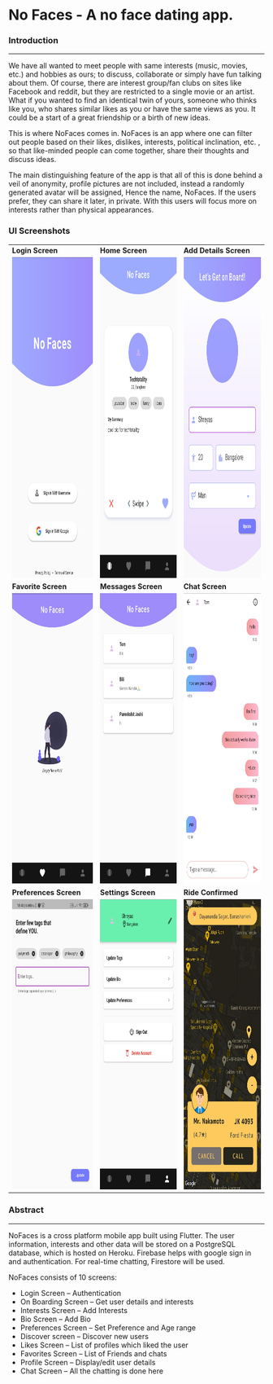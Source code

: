 # No Faces - A no face dating app.

### Introduction
---

We have all wanted to meet people with same interests (music, movies, etc.) and
hobbies as ours; to discuss, collaborate or simply have fun talking about them.
Of course, there are interest group/fan clubs on sites like Facebook and reddit, but
they are restricted to a single movie or an artist. What if you wanted to find an
identical twin of yours, someone who thinks like you, who shares similar likes as you
or have the same views as you. It could be a start of a great friendship or a birth of
new ideas.


This is where NoFaces comes in. NoFaces is an app where one can filter out people
based on their likes, dislikes, interests, political inclination, etc. , so that like-minded
people can come together, share their thoughts and discuss ideas. 

The main distinguishing feature of the app is that all of this is done behind a veil of
anonymity, profile pictures are not included, instead a randomly generated avatar will
be assigned, Hence the name, NoFaces. If the users prefer, they can share it later, in
private. With this users will focus more on interests rather than physical appearances.


### UI Screenshots

<p align="center">	
<table>
	
  <tr>
	  <td><b>Login Screen</b></td>
	  <td><b>Home Screen</b></td>
	  <td><b>Add Details Screen</b></td>
  </tr>
  <tr>
    <td><img src="https://github.com/TheGreatFellow/NoFaces/blob/main/Screens/LoginScreen.jpg" width=300 height=630></td>
    <td><img src="https://github.com/TheGreatFellow/NoFaces/blob/main/Screens/mainScreen.jpg" width=300 height=630></td>
    <td><img src="https://github.com/TheGreatFellow/NoFaces/blob/main/Screens/DetailScreen.jpg" width=300 height=630></td>
  </tr>
		
  <tr>
	  <td><b>Favorite Screen</b></td>
	  <td><b>Messages Screen</b></td>
	  <td><b>Chat Screen</b></td>
  </tr>
  
	
  <tr>
    <td><img src="https://github.com/TheGreatFellow/NoFaces/blob/main/Screens/FavoriteScreen.jpg" width=320 height=570></td>
    <td><img src="https://github.com/TheGreatFellow/NoFaces/blob/main/Screens/MessagesScreen.jpg" width=320 height=570></td>
    <td><img src="https://github.com/TheGreatFellow/NoFaces/blob/main/Screens/ChatScreen.jpg" width=320 height=570></td>
  </tr>	
		
  <tr>
	  <td><b>Preferences Screen</b></td>
	  <td><b>Settings Screen</b></td>
	  <td><b>Ride Confirmed</b></td>
  </tr>
  <tr>
    <td><img src="https://github.com/TheGreatFellow/NoFaces/blob/main/Screens/tags.jpg" width=320 height=570></td>	
    <td><img src="https://github.com/TheGreatFellow/NoFaces/blob/main/Screens/SettingScreen.jpg" width=320 height=570></td>
    <td><img src="https://github.com/NakamotoSans/Screens/blob/main/IMG_20210725_150832.jpg" width=320 height=570></td>
    
  </tr>	
 </table>	
</p>

### Abstract
---

NoFaces is a cross platform mobile app built using Flutter. The user information,
interests and other data will be stored on a PostgreSQL database, which is hosted on
Heroku. Firebase helps with google sign in and authentication. For real-time chatting,
Firestore will be used.


NoFaces consists of 10 screens:
- Login Screen       – Authentication
- On Boarding Screen – Get user details and interests
- Interests Screen   – Add Interests
- Bio Screen         – Add Bio
- Preferences Screen – Set Preference and Age range
- Discover screen    – Discover new users
- Likes Screen       – List of profiles which liked the user
- Favorites Screen   – List of Friends and chats
- Profile Screen     – Display/edit user details
- Chat Screen        – All the chatting is done here
